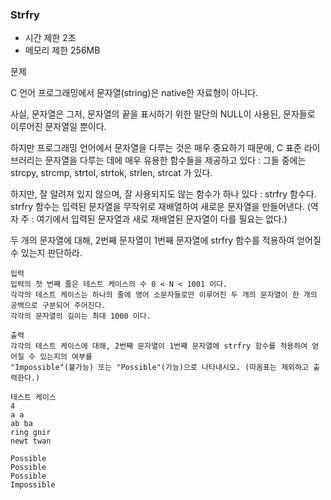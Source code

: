 ### Strfry
- 시간 제한 2초
- 메모리 제한 256MB

문제

C 언어 프로그래밍에서 문자열(string)은 native한 자료형이 아니다.

사실, 문자열은 그저, 문자열의 끝을 표시하기 위한 말단의 NULL이 사용된, 문자들로 이루어진 문자열일 뿐이다.

하지만 프로그래밍 언어에서 문자열을 다루는 것은 매우 중요하기 때문에, C 표준 라이브러리는 문자열을 다루는 데에 매우 유용한 함수들을 제공하고 있다 : 그들 중에는 strcpy, strcmp, strtol, strtok, strlen, strcat 가 있다.

하지만, 잘 알려져 있지 않으며, 잘 사용되지도 않는 함수가 하나 있다 : strfry 함수다. strfry 함수는 입력된 문자열을 무작위로 재배열하여 새로운 문자열을 만들어낸다. (역자 주 : 여기에서 입력된 문자열과 새로 재배열된 문자열이 다를 필요는 없다.)

두 개의 문자열에 대해, 2번째 문자열이 1번째 문자열에 strfry 함수를 적용하여 얻어질 수 있는지 판단하라.
```
입력
입력의 첫 번째 줄은 테스트 케이스의 수 0 < N < 1001 이다.
각각의 테스트 케이스는 하나의 줄에 영어 소문자들로만 이루어진 두 개의 문자열이 한 개의 공백으로 구분되어 주어진다.
각각의 문자열의 길이는 최대 1000 이다.

출력
각각의 테스트 케이스에 대해, 2번째 문자열이 1번째 문자열에 strfry 함수를 적용하여 얻어질 수 있는지의 여부를
"Impossible"(불가능) 또는 "Possible"(가능)으로 나타내시오. (따옴표는 제외하고 출력한다.)

테스트 케이스
4
a a
ab ba
ring gnir
newt twan

Possible
Possible
Possible
Impossible
```
